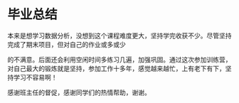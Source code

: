 # 毕业总结

本来是想学习数据分析，没想到这个课程难度更大，坚持学完收获不少。尽管坚持完成了期末项目，但对自己的作业或多或少

的不满意。后面还会利用空闲时间多练习几遍，加强巩固。通过这次参加训练营，对自己最大的锻炼就是坚持，参加工作十多年，感觉越来越忙，上有老下有下，坚持学习不容易啊！

感谢班主任的督促，感谢同学们的热情帮助，谢谢。


